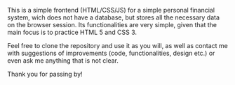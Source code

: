 This is a simple frontend (HTML/CSS/JS) for a simple personal financial system, wich does not have a database, but stores all the necessary data on the browser session. Its functionalities are very simple, given that the main focus is to practice HTML 5 and CSS 3.

Feel free to clone the repository and use it as you will, as well as contact me with suggestions of improvements (code, functionalities, design etc.) or even ask me anything that is not clear.

Thank you for passing by!